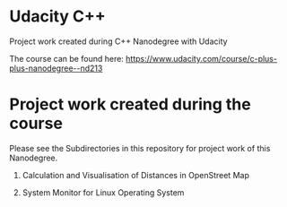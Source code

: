# Udacity C++
 Project work created during C++ Nanodegree with Udacity

 The course can be found here: <https://www.udacity.com/course/c-plus-plus-nanodegree--nd213>

# Project work created during the course
 Please see the Subdirectories in this repository for project work of this Nanodegree.

 1. Calculation and Visualisation of Distances in OpenStreet Map

 2. System Monitor for Linux Operating System
